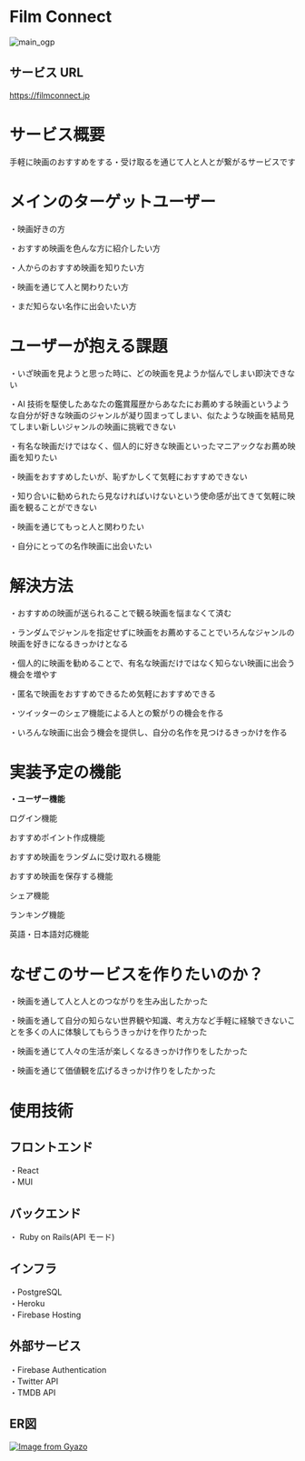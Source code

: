 # Film Connect

![main_ogp](https://user-images.githubusercontent.com/96228122/221386731-81b20e73-01ce-402f-a346-663179dff0a4.png)

## サービス URL
  https://filmconnect.jp


# サービス概要

手軽に映画のおすすめをする・受け取るを通じて人と人とが繋がるサービスです

# メインのターゲットユーザー

・映画好きの方

・おすすめ映画を色んな方に紹介したい方

・人からのおすすめ映画を知りたい方

・映画を通じて人と関わりたい方

・まだ知らない名作に出会いたい方

# ユーザーが抱える課題

・いざ映画を見ようと思った時に、どの映画を見ようか悩んでしまい即決できない

・AI 技術を駆使したあなたの鑑賞履歴からあなたにお薦めする映画というような自分が好きな映画のジャンルが凝り固まってしまい、似たような映画を結局見てしまい新しいジャンルの映画に挑戦できない

・有名な映画だけではなく、個人的に好きな映画といったマニアックなお薦め映画を知りたい

・映画をおすすめしたいが、恥ずかしくて気軽におすすめできない

・知り合いに勧められたら見なければいけないという使命感が出てきて気軽に映画を観ることができない

・映画を通じてもっと人と関わりたい

・自分にとっての名作映画に出会いたい

# 解決方法

・おすすめの映画が送られることで観る映画を悩まなくて済む

・ランダムでジャンルを指定せずに映画をお薦めすることでいろんなジャンルの映画を好きになるきっかけとなる

・個人的に映画を勧めることで、有名な映画だけではなく知らない映画に出会う機会を増やす

・匿名で映画をおすすめできるため気軽におすすめできる

・ツイッターのシェア機能による人との繋がりの機会を作る

・いろんな映画に出会う機会を提供し、自分の名作を見つけるきっかけを作る

# 実装予定の機能

**・ユーザー機能**

ログイン機能

おすすめポイント作成機能

おすすめ映画をランダムに受け取れる機能

おすすめ映画を保存する機能

シェア機能

ランキング機能

英語・日本語対応機能

# なぜこのサービスを作りたいのか？

・映画を通して人と人とのつながりを生み出したかった

・映画を通して自分の知らない世界観や知識、考え方など手軽に経験できないことを多くの人に体験してもらうきっかけを作りたかった

・映画を通じて人々の生活が楽しくなるきっかけ作りをしたかった

・映画を通じて価値観を広げるきっかけ作りをしたかった

# 使用技術

## フロントエンド


  ・React  
  ・MUI

## バックエンド

  ・ Ruby on Rails(API モード)

## インフラ


  ・PostgreSQL  
  ・Heroku  
  ・Firebase Hosting

## 外部サービス
  ・Firebase Authentication  
  ・Twitter API  
  ・TMDB API


## ER図
[![Image from Gyazo](https://i.gyazo.com/e834087550a6e31c859886f70fdbb40c.png)](https://gyazo.com/e834087550a6e31c859886f70fdbb40c)
